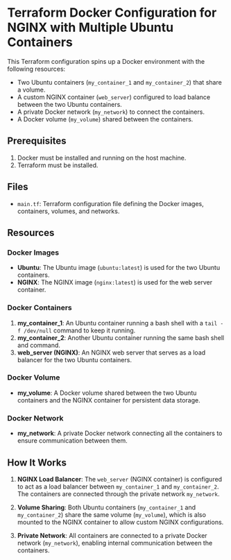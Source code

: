 # Terraform Docker Configuration for NGINX with Multiple Ubuntu Containers

This Terraform configuration spins up a Docker environment with the following resources:
- Two Ubuntu containers (`my_container_1` and `my_container_2`) that share a volume.
- A custom NGINX container (`web_server`) configured to load balance between the two Ubuntu containers.
- A private Docker network (`my_network`) to connect the containers.
- A Docker volume (`my_volume`) shared between the containers.

## Prerequisites

1. Docker must be installed and running on the host machine.
2. Terraform must be installed.

## Files

- `main.tf`: Terraform configuration file defining the Docker images, containers, volumes, and networks.

## Resources

### Docker Images

- **Ubuntu**: The Ubuntu image (`ubuntu:latest`) is used for the two Ubuntu containers.
- **NGINX**: The NGINX image (`nginx:latest`) is used for the web server container.

### Docker Containers

1. **my_container_1**: An Ubuntu container running a bash shell with a `tail -f /dev/null` command to keep it running.
2. **my_container_2**: Another Ubuntu container running the same bash shell and command.
3. **web_server (NGINX)**: An NGINX web server that serves as a load balancer for the two Ubuntu containers.

### Docker Volume

- **my_volume**: A Docker volume shared between the two Ubuntu containers and the NGINX container for persistent data storage.

### Docker Network

- **my_network**: A private Docker network connecting all the containers to ensure communication between them.

## How It Works

1. **NGINX Load Balancer**: 
   The `web_server` (NGINX container) is configured to act as a load balancer between `my_container_1` and `my_container_2`. The containers are connected through the private network `my_network`. 
   
2. **Volume Sharing**: 
   Both Ubuntu containers (`my_container_1` and `my_container_2`) share the same volume (`my_volume`), which is also mounted to the NGINX container to allow custom NGINX configurations.

3. **Private Network**: 
   All containers are connected to a private Docker network (`my_network`), enabling internal communication between the containers.


